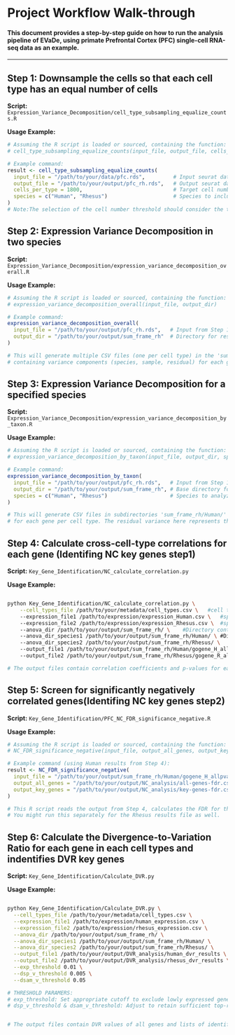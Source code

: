 # Project Workflow Walk-through
#### This document provides a step-by-step guide on how to run the analysis pipeline of EVaDe, using primate Prefrontal Cortex (PFC) single-cell RNA-seq data as an example. 
---
## Step 1: Downsample the cells so that each cell type has an equal number of cells

**Script:** `Expression_Variance_Decomposition/cell_type_subsampling_equalize_counts.R`

**Usage Example:**

```R
# Assuming the R script is loaded or sourced, containing the function:
# cell_type_subsampling_equalize_counts(input_file, output_file, cells_per_type, species)

# Example command:
result <- cell_type_subsampling_equalize_counts(
  input_file = "/path/to/your/data/pfc.rds",         # Input seurat data
  output_file = "/path/to/your/output/pfc_rh.rds",   # Output seurat data
  cells_per_type = 1800,                             # Target cell number per type
  species = c("Human", "Rhesus")                     # Species to include
)
# Note:The selection of the cell number threshold should consider the trade-off between reserving more cell types for downstream analyses and retaining more cells for each type after down-sampling.
``` 

## Step 2: Expression Variance Decomposition in two species

**Script:** `Expression_Variance_Decomposition/expression_variance_decomposition_overall.R`

**Usage Example:**

```R
# Assuming the R script is loaded or sourced, containing the function:
# expression_variance_decomposition_overall(input_file, output_dir)

# Example command:
expression_variance_decomposition_overall(
  input_file = "/path/to/your/output/pfc_rh.rds",   # Input from Step 1
  output_dir = "/path/to/your/output/sum_frame_rh"  # Directory for results CSVs
)

# This will generate multiple CSV files (one per cell type) in the 'sum_frame_rh' directory,
# containing variance components (species, sample, residual) for each gene.
``` 

## Step 3: Expression Variance Decomposition for a specified species

**Script:** `Expression_Variance_Decomposition/expression_variance_decomposition_by_taxon.R`

**Usage Example:**

```R
# Assuming the R script is loaded or sourced, containing the function:
# expression_variance_decomposition_by_taxon(input_file, output_dir, species)

# Example command:
expression_variance_decomposition_by_taxon(
  input_file = "/path/to/your/output/pfc_rh.rds",   # Input from Step 1
  output_dir = "/path/to/your/output/sum_frame_rh", # Base directory for results
  species = c("Human", "Rhesus")                    # Species to analyze(1 or 2)
)

# This will generate CSV files in subdirectories 'sum_frame_rh/Human/' and 'sum_frame_rh/Rhesus/', containing a specified species variance components
# for each gene per cell type. The residual variance here represents the noise term.
``` 

## Step 4: Calculate cross-cell-type correlations for each gene (Identifing NC key genes step1)

**Script:** `Key_Gene_Identification/NC_calculate_correlation.py`

**Usage Example:**

```bash

python Key_Gene_Identification/NC_calculate_correlation.py \
    --cell_types_file /path/to/your/metadata/cell_types.csv \   #cell types CSV file
    --expression_file1 /path/to/expression/expression_Human.csv \   #species1 mean expression CSV file
    --expression_file2 /path/to/expression/expression_Rhesus.csv \  #species2 mean expression CSV file
    --anova_dir /path/to/your/output/sum_frame_rh/ \    #Directory containing 2species ANOVA results
    --anova_dir_species1 /path/to/your/output/sum_frame_rh/Human/ \ #Directory containing ANOVA results for species1
    --anova_dir_species2 /path/to/your/output/sum_frame_rh/Rhesus/ \    #Directory containing ANOVA results for species2
    --output_file1 /path/to/your/output/sum_frame_rh/Human/gogene_H_allpvalue.csv \ #Path to save the species1 output CSV file
    --output_file2 /path/to/your/output/sum_frame_rh/Rhesus/gogene_R_allpvalue.csv  #Path to save the species1 output CSV file

# The output files contain correlation coefficients and p-values for each gene.
``` 

## Step 5: Screen for significantly negatively correlated genes(Identifing NC key genes step2)

**Script:** `Key_Gene_Identification/PFC_NC_FDR_significance_negative.R`

**Usage Example:**

```R
# Assuming the R script is loaded or sourced, containing the function:
# NC_FDR_significance_negative(input_file, output_all_genes, output_key_genes)

# Example command (using Human results from Step 4):
result <- NC_FDR_significance_negative(
  input_file = "/path/to/your/output/sum_frame_rh/Human/gogene_H_allpvalue.csv", # Input from Step 4
  output_all_genes = "/path/to/your/output/NC_analysis/all-genes-fdr.csv",       # Output with all genes + FDR
  output_key_genes = "/path/to/your/output/NC_analysis/key-genes-fdr.csv"        # Output with significant NC genes
)

# This R script reads the output from Step 4, calculates the FDR for the correlation p-values.
# You might run this separately for the Rhesus results file as well.
``` 

## Step 6: Calculate the Divergence-to-Variation Ratio for each gene in each cell types and indentifies DVR key genes

**Script:** `Key_Gene_Identification/Calculate_DVR.py`

**Usage Example:**

```bash

python Key_Gene_Identification/Calculate_DVR.py \
  --cell_types_file /path/to/your/metadata/cell_types.csv \
  --expression_file1 /path/to/expression/human_expression.csv \
  --expression_file2 /path/to/expression/rhesus_expression.csv \
  --anova_dir /path/to/your/output/sum_frame_rh/ \
  --anova_dir_species1 /path/to/your/output/sum_frame_rh/Human/ \
  --anova_dir_species2 /path/to/your/output/sum_frame_rh/Rhesus/ \
  --output_file1 /path/to/your/output/DVR_analysis/human_dvr_results \
  --output_file2 /path/to/your/output/DVR_analysis/rhesus_dvr_results \
  --exp_threshold 0.01 \
  --dsp_v_threshold 0.005 \
  --dsam_v_threshold 0.05

# THRESHOLD PARAMERS:
# exp_threshold: Set appropriate cutoff to exclude lowly expressed genes, which may exhibit larger stochastic expression divergence or noise.
# dsp_v_threshold & dsam_v_threshold: Adjust to retain sufficient top-ranked genes for functional enrichment analysis.


# The output files contain DVR values of all genes and lists of identified DVR key genes.
``` 